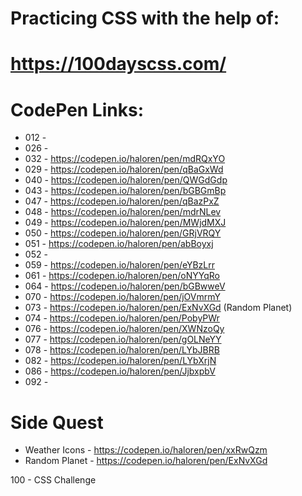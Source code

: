 # Practicing CSS with the help of:
# https://100dayscss.com/

# CodePen Links:
<!-- ###-CSS Challenge -->
- 012 -
- 026 - 
- 032 - https://codepen.io/haloren/pen/mdRQxYO
- 029 - https://codepen.io/haloren/pen/qBaGxWd
- 040 - https://codepen.io/haloren/pen/QWGdGdp
- 043 - https://codepen.io/haloren/pen/bGBGmBp
- 047 - https://codepen.io/haloren/pen/qBazPxZ
- 048 - https://codepen.io/haloren/pen/mdrNLev
- 049 - https://codepen.io/haloren/pen/MWjdMXJ
- 050 - https://codepen.io/haloren/pen/GRjVRQY
- 051 - https://codepen.io/haloren/pen/abBoyxj
- 052 - 
- 059 - https://codepen.io/haloren/pen/eYBzLrr
- 061 - https://codepen.io/haloren/pen/oNYYqRo
- 064 - https://codepen.io/haloren/pen/bGBwweV
- 070 - https://codepen.io/haloren/pen/jOVmrmY
- 073 - https://codepen.io/haloren/pen/ExNvXGd (Random Planet)
- 074 - https://codepen.io/haloren/pen/PobyPWr
- 076 - https://codepen.io/haloren/pen/XWNzoQy
- 077 - https://codepen.io/haloren/pen/gOLNeYY
- 078 - https://codepen.io/haloren/pen/LYbJBRB
- 082 - https://codepen.io/haloren/pen/LYbXrjN
- 086 - https://codepen.io/haloren/pen/JjbxpbV
- 092 - 

# Side Quest
- Weather Icons - https://codepen.io/haloren/pen/xxRwQzm
- Random Planet - https://codepen.io/haloren/pen/ExNvXGd



100 - CSS Challenge